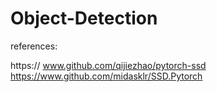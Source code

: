 # Object-Detection

references:

https:// www.github.com/qijiezhao/pytorch-ssd <br>
https://www.github.com/midasklr/SSD.Pytorch
